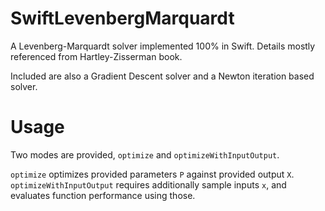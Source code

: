 # SwiftLevenbergMarquardt

A Levenberg-Marquardt solver implemented 100% in Swift. Details mostly
referenced from Hartley-Zisserman book.

Included are also a Gradient Descent solver and a Newton iteration based
solver.

# Usage

Two modes are provided, `optimize` and `optimizeWithInputOutput`.

`optimize` optimizes provided parameters `P` against provided output `X`.
`optimizeWithInputOutput` requires additionally sample inputs `x`, and
evaluates function performance using those.
